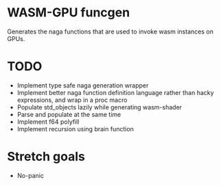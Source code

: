 # WASM-GPU funcgen

Generates the naga functions that are used to invoke wasm instances on GPUs.

# TODO

- Implement type safe naga generation wrapper
- Implement better naga function definition language rather than hacky expressions, and wrap in a proc macro
- Populate std_objects lazily while generating wasm-shader
- Parse and populate at the same time
- Implement f64 polyfill
- Implement recursion using brain function

# Stretch goals

- No-panic